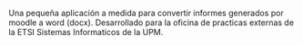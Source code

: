 Una pequeña aplicación a medida para convertir informes generados por moodle a word (docx). Desarrollado para la oficina de practicas externas de la ETSI Sistemas Informaticos de la UPM.